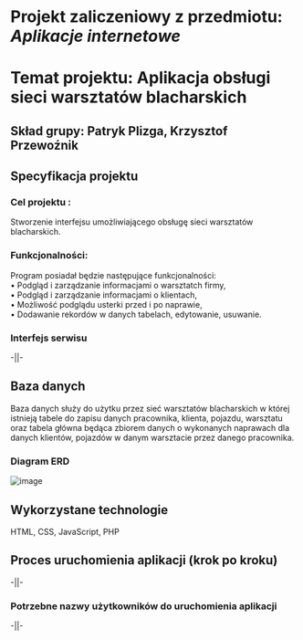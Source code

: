 # Projekt zaliczeniowy z przedmiotu: _**Aplikacje internetowe**_
# Temat projektu: Aplikacja obsługi sieci warsztatów blacharskich
## Skład grupy: Patryk Plizga, Krzysztof Przewoźnik
## Specyfikacja projektu
### Cel projektu :
Stworzenie interfejsu umożliwiającego obsługę sieci warsztatów blacharskich.<br/>

### Funkcjonalności:

Program posiadał będzie następujące funkcjonalności:<br/>
• Podgląd i zarządzanie informacjami o warsztatch firmy,<br/>
• Podgląd i zarządzanie informacjami o klientach,<br/>
• Możliwość podglądu usterki przed i po naprawie,<br/>
• Dodawanie rekordów w danych tabelach, edytowanie, usuwanie.<br/>

### Interfejs serwisu
-||-<br/>

## Baza danych

Baza danych służy do użytku przez sieć warsztatów blacharskich w której istnieją tabele do zapisu danych pracownika, klienta, pojazdu, warsztatu oraz tabela główna będąca zbiorem danych o wykonanych naprawach dla danych klientów, pojazdów w danym warsztacie przez danego pracownika.<br/>

###	Diagram ERD
![image](https://user-images.githubusercontent.com/62017852/111635430-c2372d80-87f7-11eb-955d-eb1a163d6519.png)

## Wykorzystane technologie
HTML, CSS, JavaScript, PHP<br/>

## Proces uruchomienia aplikacji (krok po kroku)
-||-<br/>

### Potrzebne nazwy użytkowników do uruchomienia aplikacji
-||-<br/>
